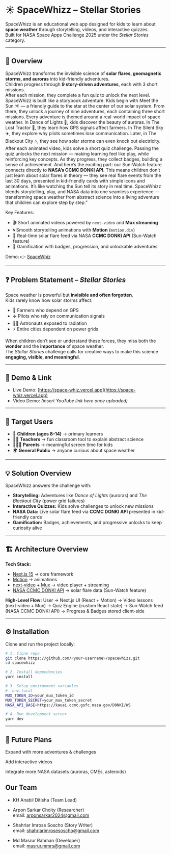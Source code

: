 # ☀️ SpaceWhizz – Stellar Stories

SpaceWhizz is an educational web app designed for kids to learn about **space weather** through storytelling, videos, and interactive quizzes.  
Built for NASA Space Apps Challenge 2025 under the *Stellar Stories* category.

---

## 📖 Overview
SpaceWhizz transforms the invisible science of **solar flares, geomagnetic storms, and auroras** into kid-friendly adventures.  
Children progress through **9 story-driven adventures**, each with 3 short missions.  
After each mission, they complete a fun quiz to unlock the next level.  
SpaceWhizz is built like a storybook adventure. Kids begin with Meet the Sun ☀️ — a friendly guide to the star at the center of our solar system. From there, they unlock a journey of nine adventures, each containing three short missions.
Every adventure is themed around a real-world impact of space weather. In Dance of Lights 🌌, kids discover the beauty of auroras. In The Lost Tractor 🚜, they learn how GPS signals affect farmers. In The Silent Sky ✈️, they explore why pilots sometimes lose communication. Later, in The Blackout City ⚡️, they see how solar storms can even knock out electricity.
After each animated video, kids solve a short quiz challenge. Passing the quiz unlocks the next mission — making learning feel like play, while reinforcing key concepts. As they progress, they collect badges, building a sense of achievement.
And here’s the exciting part: our Sun-Watch feature connects directly to **NASA’s CCMC DONKI API**. This means children don’t just learn about solar flares in theory — they see real flare events from the last 30 days, presented in kid-friendly cards with simple icons and animations. It’s like watching the Sun tell its story in real time.
SpaceWhizz blends storytelling, play, and NASA data into one seamless experience — transforming space weather from abstract science into a living adventure that children can explore step by step.”


Key Features:
- 🎬 Short animated videos powered by `next-video` and **Mux streaming**  
- 🌀 Smooth storytelling animations with **Motion** (`motion.div`)  
- 📡 Real-time solar flare feed via NASA **CCMC DONKI API** (Sun-Watch feature)  
- 🏅 Gamification with badges, progression, and unlockable adventures  

Demo: 👉 [SpaceWhiz](https://space-whiz.vercel.app)

---

## ❓ Problem Statement – *Stellar Stories*
Space weather is powerful but **invisible and often forgotten**.  
Kids rarely know how solar storms affect:
- 🚜 Farmers who depend on GPS  
- ✈️ Pilots who rely on communication signals  
- 🧑‍🚀 Astronauts exposed to radiation  
- ⚡ Entire cities dependent on power grids  

When children don’t see or understand these forces, they miss both the **wonder** and the **importance** of space weather.  
The *Stellar Stories* challenge calls for creative ways to make this science **engaging, visible, and meaningful**.

---

## 🎥 Demo & Link
- Live Demo: [https://space-whiz.vercel.app](https://space-whiz.vercel.app)  
- Video Demo: *(insert YouTube link here once uploaded)*  

---

## 🎯 Target Users
- 👦 **Children (ages 8–14)** → primary learners  
- 👩‍🏫 **Teachers** → fun classroom tool to explain abstract science  
- 👨‍👩‍👧 **Parents** → meaningful screen time for kids  
- 🌍 **General Public** → anyone curious about space weather  

---

## 💡 Solution Overview
SpaceWhizz answers the challenge with:
- **Storytelling:** Adventures like *Dance of Lights* (auroras) and *The Blackout City* (power grid failures)  
- **Interactive Quizzes:** Kids solve challenges to unlock new missions  
- **NASA Data:** Live solar flare feed via **CCMC DONKI API** presented in kid-friendly cards  
- **Gamification:** Badges, achievements, and progressive unlocks to keep curiosity alive  

---

## 🏗️ Architecture Overview
**Tech Stack:**
- [Next.js 15](https://nextjs.org/) → core framework  
- [Motion](https://motion.dev/) → animations  
- [next-video](https://github.com/pacocoursey/next-video) + [Mux](https://mux.com/) → video player + streaming  
- [NASA CCMC DONKI API](https://kauai.ccmc.gsfc.nasa.gov/DONKI/) → solar flare data (Sun-Watch feature)  

**High-Level Flow:**
User → Next.js UI (React + Motion)
→ Video lessons (next-video + Mux)
→ Quiz Engine (custom React state)
→ Sun-Watch feed (NASA CCMC DONKI API)
→ Progress & Badges stored client-side


---

## ⚙️ Installation
Clone and run the project locally:

```bash
# 1. Clone repo
git clone https://github.com/<your-username>/spacewhizz.git
cd spacewhizz

# 2. Install dependencies
yarn install

# 3. Setup environment variables
# .env.local
MUX_TOKEN_ID=your_mux_token_id
MUX_TOKEN_SECRET=your_mux_token_secret
NASA_API_BASE=https://kauai.ccmc.gsfc.nasa.gov/DONKI/WS

# 4. Run development server
yarn dev
```

---

## 🚀 Future Plans

Expand with more adventures & challenges

Add interactive videos

Integrate more NASA datasets (auroras, CMEs, asteroids)

## Our Team
- KH Anabil Ditisha (Team Lead)

- Arpon Sarkar Choity (Researcher)\
  email: arponsarkar2024@gmail.com

- Shahriar Imrose Soscho (Story Writer)\
  email: shahriarimrosesoscho@gmail.com 

- Md Masrur Rahman (Developer)\
  email: masrur.mmrs@gmail.com